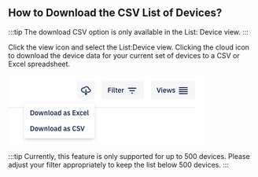 ## How to Download the CSV List of Devices?

:::tip
The download CSV option is only available in the List: Device view. 
:::

Click the view icon and select the List:Device view.  Clicking the cloud icon  to download the device data for your current set of devices to a CSV or Excel spreadsheet.

  

![Download list](./images/downloadCsv.png)

  

:::tip
Currently, this feature is only supported for up to 500 devices. Please adjust your filter appropriately to keep the list below 500 devices.
:::